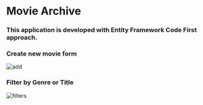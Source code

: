 # Movie Archive

### This application is developed with Entity Framework Code First approach.

### Create new movie form
![add](https://user-images.githubusercontent.com/28842280/37457334-9b28a136-2839-11e8-8cd5-8b4076035934.PNG)

### Filter by Genre or Title
![filters](https://user-images.githubusercontent.com/28842280/37457350-a8ad17f6-2839-11e8-87de-a63a631d0213.PNG)
